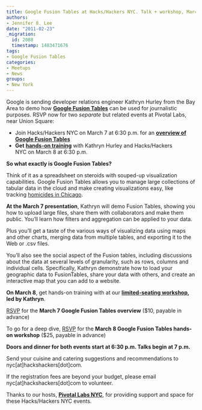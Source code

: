 ```yaml
---
title: Google Fusion Tables at Hacks/Hackers NYC. Talk + workshop, March 7-8
authors:
- Jennifer 8. Lee
date: "2011-02-23"
_migration:
  id: 2088
  timestamp: 1483471676
tags:
- Google Fusion Tables
categories:
- Meetups
- News
groups:
- New York
---
```


Google is sending developer relations engineer Kathryn Hurley from the Bay Area to demo how [**Google Fusion Tables**][1] can be used for journalistic purposes. RSVP now for two _separate_ but related events at Pivotal Labs, near Union Square:

  * Join Hacks/Hackers NYC on March 7 at 6:30 p.m. for an [**overview of Google Fusion Tables**][2]
  * **Get** [**hands-on training**][3] with Kathryn Hurley and Hacks/Hackers NYC on March 8 at 6:30 p.m.

**So what exactly is Google Fusion Tables?**

Think of it as a spreadsheet on steroids with souped-up visualization capabilities. Google Fusion Tables allows you to manage large collections of tabular data in the cloud and make creating visualizations easy, like tracking [homicides in Chicago][4].

**At the March 7 presentation**, Kathryn will demo Fusion Tables, showing you how to upload large files, share them with collaborators and make them public. You&#8217;ll learn how filters and aggregation can be applied to your data.

Plus you&#8217;ll get a taste of the various ways of visualizing data using maps and other charts, merging data from multiple tables, and exporting it to the Web or .csv files.

You&#8217;ll also see the social aspect of the Fusion tables, including discussions about the data at several levels of granularity, such as rows, columns and individual cells. Specifically, Kathryn demonstrate how to load your geographic data to FusionTables, share your data with others, and create an interactive map that you can add to a website.

**On March 8**, get hands-on training with at our **[limited-seating workshop][3], led by Kathryn**.

[RSVP][2] for the **March 7 Google Fusion Tables overview** ($10, payable in advance)

To go for a deep dive, [RSVP][3] for the **March 8 Google Fusion Tables hands-on workshop** ($25, payable in advance)

**Doors and dinner for both events start at 6:30 p.m. Talks begin at 7 p.m.**

Send your cuisine and catering suggestions and recommendations to nyc[at]hackshackers[dot]com.

If the registration fees are beyond your budget, please email nyc[at]hackshackers[dot]com to volunteer.

Thanks to our hosts, **[Pivotal Labs NYC][5]**, for providing support and space for these Hacks/Hackers NYC events.

 [1]: http://www.google.com/fusiontables/
 [2]: http://j.mp/fKQvx3
 [3]: http://j.mp/gOGnzX
 [4]: http://www.google.com/fusiontables/embedviz?viz=MAP&q=select+col0%2C+col1%2C+col2%2C+col3%2C+col4%2C+col5%2C+col6%2C+col7%2C+col8%2C+col9%2C+col10%2C+col11+from+139529+&h=false&lat=41.89512180073503&lng=-87.68840789794922&z=12&t=1&l=col11
 [5]: http://pivotallabs.com/